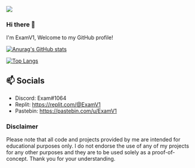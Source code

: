 ![](https://komarev.com/ghpvc/?username=examv1)
### Hi there 👋
I'm ExamV1, Welcome to my GitHub profile!

[![Anurag's GitHub stats](https://github-readme-stats.vercel.app/api?username=examv1)](https://github.com/anuraghazra/github-readme-stats)

[![Top Langs](https://github-readme-stats.vercel.app/api/top-langs/?username=examv1&hide_progress=true)](https://github.com/anuraghazra/github-readme-stats)

## 📫 Socials

- Discord: Exam#1064
- Replit: https://replit.com/@ExamV1
- Pastebin: https://pastebin.com/u/ExamV1




### Disclaimer

Please note that all code and projects provided by me are intended for educational purposes only. I do not endorse the use of any of my projects for any other purposes and they are to be used solely as a proof-of-concept. Thank you for your understanding.
